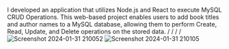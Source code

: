 I developed an application that utilizes Node.js and React to execute MySQL CRUD Operations. This web-based project enables users to add book titles and author names to a MySQL database, allowing them to perform Create, Read, Update, and Delete operations on the stored data.
/
/
/
/
![Screenshot 2024-01-31 210052](https://github.com/Zakaria-Khuda-Dady/NodeJsMysql/assets/148376197/91a60983-dac7-4ffb-a758-a966ed10bcdc)
![Screenshot 2024-01-31 210105](https://github.com/Zakaria-Khuda-Dady/NodeJsMysql/assets/148376197/2aeb6f09-858a-475b-bfa5-c2c3e9381941)
